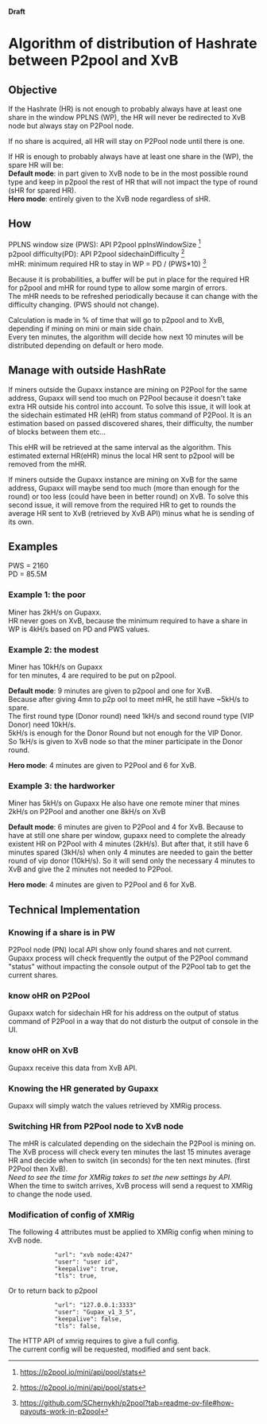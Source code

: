
**Draft**

# Algorithm of distribution of Hashrate between P2pool and XvB
## Objective
If the Hashrate (HR) is not enough to probably always have at least one share in the window PPLNS (WP), the HR will never be redirected to XvB node but always stay on P2Pool node.

If no share is acquired, all HR will stay on P2Pool node until there is one.  

If HR is enough to probably always have at least one share in the (WP), the spare HR will be:  
**Default mode**: in part given to XvB node to be in the most possible round type and keep in p2pool the rest of HR that will not impact the type of round (sHR for spared HR).  
**Hero mode**: entirely given to the XvB node regardless of sHR.

## How
PPLNS window size (PWS): API P2pool pplnsWindowSize [^1]  
p2pool difficulty(PD): API P2pool sidechainDifficulty [^1]  
mHR: minimum required HR to stay in WP = PD / (PWS*10) [^2]  

Because it is probabilities, a buffer will be put in place for the required HR for p2pool and mHR for round type to allow some margin of errors.  
The mHR needs to be refreshed periodically because it can change with the difficulty changing. (PWS should not change).

Calculation is made in % of time that will go to p2pool and to XvB, depending if mining on mini or main side chain.  
Every ten minutes, the algorithm will decide how next 10 minutes will be distributed depending on default or hero mode.

## Manage with outside HashRate
If miners outside the Gupaxx instance are mining on P2Pool for the same address, Gupaxx will send too much on P2Pool because it doesn't take extra HR outside his control into account.
To solve this issue, it will look at the sidechain estimated HR (eHR) from status command of P2Pool. It is an estimation based on passed discovered shares, their difficulty, the number of blocks between them etc...

This eHR will be retrieved at the same interval as the algorithm.
This estimated external HR(eHR) minus the local HR sent to p2pool will be removed from the mHR.

If miners outside the Gupaxx instance are mining on XvB for the same address, Gupaxx will maybe send too much (more than enough for the round) or too less (could have been in better round) on XvB.
To solve this second issue, it will remove from the required HR to get to rounds the average HR sent to XvB (retrieved by XvB API) minus what he is sending of its own.

## Examples
PWS = 2160  
PD = 85.5M  
### Example 1: the poor
Miner has 2kH/s on Gupaxx.  
HR never goes on XvB, because the minimum required to have a share in WP is 4kH/s based on PD and PWS values.
### Example 2: the modest
Miner has 10kH/s on Gupaxx  
for ten minutes, 4 are required to be put on p2pool.

**Default mode**: 9 minutes are given to p2pool and one for XvB.  
Because after giving 4mn to p2p ool to meet mHR, he still have ~5kH/s to spare.  
The first round type (Donor round) need 1kH/s and second round type (VIP Donor) need 10kH/s.  
5kH/s is enough for the Donor Round but not enough for the VIP Donor.  
So 1kH/s is given to XvB node so that the miner participate in the Donor round.  

**Hero mode**: 4 minutes are given to P2Pool and 6 for XvB.
### Example 3: the hardworker
Miner has 5kH/s on Gupaxx
He also have one remote miner that mines 2kH/s on P2Pool and another one 8kH/s on XvB

**Default mode**: 6 minutes are given to P2Pool and 4 for XvB.
Because to have at still one share per window, gupaxx need to complete the already existent HR on P2Pool with 4 minutes (2kH/s). But after that, it still have 6 minutes spared (3kH/s) when only 4 minutes are needed to gain the better round of vip donor (10kH/s). So it will send only the necessary 4 minutes to XvB and give the 2 minutes not needed to P2Pool.

**Hero mode**: 4 minutes are given to P2Pool and 6 for XvB. 

## Technical Implementation
### Knowing if a share is in PW
P2Pool node (PN) local API show only found shares and not current.
Gupaxx process will check frequently the output of the P2Pool command "status" without impacting the console output of the P2Pool tab to get the current shares.
### know oHR on P2Pool
Gupaxx watch for sidechain HR for his address on the output of status command of P2Pool in a way that do not disturb the output of console in the UI.
### know oHR on XvB
Gupaxx receive this data from XvB API.
### Knowing the HR generated by Gupaxx
Gupaxx will simply watch the values retrieved by XMRig process.
### Switching HR from P2Pool node to XvB node
The mHR is calculated depending on the sidechain the P2Pool is mining on.  
The XvB process will check every ten minutes the last 15 minutes average HR and decide when to switch (in seconds) for the ten next minutes. (first P2Pool then XvB).  
*Need to see the time for XMRig takes to set the new settings by API.*  
When the time to switch arrives, XvB process will send a request to XMRig to change the node used.  
### Modification of config of XMRig
The following 4 attributes must be applied to XMRig config when mining to XvB node.

```ignore
             "url": "xvb node:4247"
             "user": "user id",
             "keepalive": true,
             "tls": true,
```
Or to return back to p2pool

```ignore
             "url": "127.0.0.1:3333"
             "user": "Gupax_v1_3_5",
             "keepalive": false,
             "tls": false,
```

The HTTP API of xmrig requires to give a full config.  
The current config will be requested, modified and sent back.  

[^1]: https://p2pool.io/mini/api/pool/stats 
[^2]: https://github.com/SChernykh/p2pool?tab=readme-ov-file#how-payouts-work-in-p2pool
